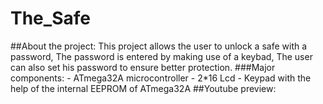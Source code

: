# The_Safe
  ##About the project:
    This project allows the user to unlock a safe with a password, The password is entered by making use of a keybad, The user can also set his password to ensure better               protection.
    ###Major components:
      - ATmega32A microcontroller 
      - 2*16 Lcd
      - Keypad
      with the help of the internal EEPROM of ATmega32A
  ##Youtube preview:
    
